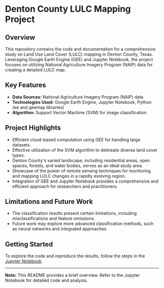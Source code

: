 # Denton County LULC Mapping Project

## Overview

This repository contains the code and documentation for a comprehensive study on Land Use Land Cover (LULC) mapping in Denton County, Texas. Leveraging Google Earth Engine (GEE) and Jupyter Notebook, the project focuses on utilizing National Agriculture Imagery Program (NAIP) data for creating a detailed LULC map.

## Key Features

- **Data Sources:** National Agriculture Imagery Program (NAIP) data
- **Technologies Used:** Google Earth Engine, Jupyter Notebook, Python (ee and geemap libraries)
- **Algorithm:** Support Vector Machine (SVM) for image classification

## Project Highlights

- Efficient cloud-based computation using GEE for handling large datasets.
- Effective utilization of the SVM algorithm to delineate diverse land cover types.
- Denton County's varied landscape, including residential areas, open spaces, forests, and water bodies, serves as an ideal study area.
- Showcase of the power of remote sensing techniques for monitoring and mapping LULC changes in a rapidly evolving region.
- Integration of GEE and Jupyter Notebook provides a comprehensive and efficient approach for researchers and practitioners.

## Limitations and Future Work

- The classification results present certain limitations, including misclassifications and feature omissions.
- Future work may explore more advanced classification methods, such as neural networks and integrated approaches.

## Getting Started

To explore the code and reproduce the results, follow the steps in the [Jupyter Notebook](LULC_SVM.ipynb).

---
**Note:** This README provides a brief overview. Refer to the Jupyter Notebook for detailed code and analysis.
